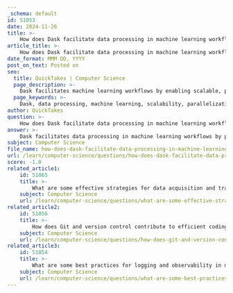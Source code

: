 ```yaml
---
_schema: default
id: 51053
date: 2024-11-26
title: >-
    How does Dask facilitate data processing in machine learning workflows?
article_title: >-
    How does Dask facilitate data processing in machine learning workflows?
date_format: MMM DD, YYYY
post_on_text: Posted on
seo:
  title: QuickTakes | Computer Science
  page_description: >-
    Dask facilitates machine learning workflows by enabling scalable, parallelized data processing, effectively handling large datasets, and integrating with existing data libraries for enhanced experimentation and resource utilization.
  page_keywords: >-
    Dask, data processing, machine learning, scalability, parallelization, large datasets, Dask-ML, scikit-learn, XGBoost, distributed computing, rapid experimentation, data analytics
author: QuickTakes
question: >-
    How does Dask facilitate data processing in machine learning workflows?
answer: >-
    Dask facilitates data processing in machine learning workflows by providing a flexible and efficient framework for parallel computing, which is particularly beneficial when dealing with large datasets. Here are several key ways in which Dask enhances machine learning processes:\n\n1. **Scalability**: Dask-ML, a module within Dask, is specifically designed to scale machine learning workflows. It offers scalable implementations of popular machine learning algorithms and integrates seamlessly with libraries like scikit-learn and XGBoost. This allows data scientists to train models on datasets that exceed memory limits without needing to rewrite their existing code.\n\n2. **Parallelization**: Dask enables efficient parallelization of data analytics tasks. By using Dask DataFrames, users can manipulate large datasets in a manner similar to pandas, but with the added benefit of parallel execution. This results in faster processing times, which is crucial for iterative experimentation and model training.\n\n3. **Handling Large Datasets**: Dask is particularly adept at managing larger-than-memory datasets. It allows users to work with data that is too large to fit into RAM by breaking it into smaller, manageable chunks that can be processed in parallel. This capability is essential for modern machine learning applications that often involve vast amounts of data.\n\n4. **Integration with Existing Tools**: Dask leverages existing Python APIs and data structures, making it easy to switch between traditional libraries like NumPy and pandas to their Dask-powered equivalents. This minimizes the learning curve and allows for a smoother transition to using Dask in machine learning workflows.\n\n5. **Faster Experimentation**: The ability to process data quickly with Dask allows data scientists to iterate and experiment with models more efficiently. This is particularly important in machine learning, where rapid prototyping and testing of different algorithms and parameters can significantly impact the final model's performance.\n\n6. **Support for Distributed Computing**: Dask can distribute computations across multiple cores or even multiple machines, which is beneficial for training complex models on large datasets. This distributed approach not only speeds up the computation but also optimizes resource utilization.\n\nIn summary, Dask enhances machine learning workflows by providing scalable, parallelized, and efficient data processing capabilities, making it easier for data scientists to handle large datasets and accelerate their experimentation processes.
subject: Computer Science
file_name: how-does-dask-facilitate-data-processing-in-machine-learning-workflows.md
url: /learn/computer-science/questions/how-does-dask-facilitate-data-processing-in-machine-learning-workflows
score: -1.0
related_article1:
    id: 51065
    title: >-
        What are some effective strategies for data acquisition and transformation in machine learning?
    subject: Computer Science
    url: /learn/computer-science/questions/what-are-some-effective-strategies-for-data-acquisition-and-transformation-in-machine-learning
related_article2:
    id: 51056
    title: >-
        How does Git and version control contribute to efficient coding practices in machine learning?
    subject: Computer Science
    url: /learn/computer-science/questions/how-does-git-and-version-control-contribute-to-efficient-coding-practices-in-machine-learning
related_article3:
    id: 51054
    title: >-
        What are some best practices for logging and observability in machine learning projects?
    subject: Computer Science
    url: /learn/computer-science/questions/what-are-some-best-practices-for-logging-and-observability-in-machine-learning-projects
---
```


&nbsp;